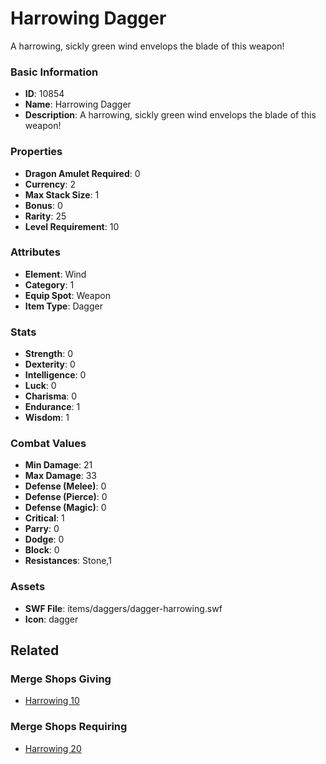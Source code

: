 # Harrowing Dagger

A harrowing, sickly green wind envelops the blade of this weapon!

### Basic Information

- **ID**: 10854
- **Name**: Harrowing Dagger
- **Description**: A harrowing, sickly green wind envelops the blade of this weapon!

### Properties

- **Dragon Amulet Required**: 0
- **Currency**: 2
- **Max Stack Size**: 1
- **Bonus**: 0
- **Rarity**: 25
- **Level Requirement**: 10

### Attributes

- **Element**: Wind
- **Category**: 1
- **Equip Spot**: Weapon
- **Item Type**: Dagger

### Stats

- **Strength**: 0
- **Dexterity**: 0
- **Intelligence**: 0
- **Luck**: 0
- **Charisma**: 0
- **Endurance**: 1
- **Wisdom**: 1

### Combat Values

- **Min Damage**: 21
- **Max Damage**: 33
- **Defense (Melee)**: 0
- **Defense (Pierce)**: 0
- **Defense (Magic)**: 0
- **Critical**: 1
- **Parry**: 0
- **Dodge**: 0
- **Block**: 0
- **Resistances**: Stone,1

### Assets

- **SWF File**: items/daggers/dagger-harrowing.swf
- **Icon**: dagger

## Related

### Merge Shops Giving

- [Harrowing 10](../merge-shops/182-harrowing-10.md)

### Merge Shops Requiring

- [Harrowing 20](../merge-shops/183-harrowing-20.md)

